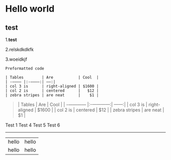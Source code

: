 # Hello world
## test

1.**test**

2.relskdkdkfk

3.woeidkjf


```
Preformatted code

| Tables        | Are           | Cool  |
| -———— |:-————:| ——:|
| col 3 is      | right-aligned | $1600 |
| col 2 is      | centered      |   $12 |
| zebra stripes | are neat      |    $1 |
```

> | Tables        | Are           | Cool  |
| -———— |:-————:| ——:|
| col 3 is      | right-aligned | $1600 |
| col 2 is      | centered      |   $12 |
| zebra stripes | are neat      |    $1 |


Test 1
Test 4
Test 5
Test 6

___


<table>
<tr>
<td>hello</td>
<td>hello</td>
</tr>
<tr>
<td>hello</td>
<td>hello</td>
</tr>
</table>
